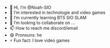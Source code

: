 - 👋 Hi, I’m @Noah-SIO
- 👀 I’m interested in technologie and video games
- 🌱 I’m currently learning BTS SIO SLAM
- 💞️ I’m looking to collaborate on ...
- 📫 How to reach me discord/email
- 😄 Pronouns: he
- ⚡ Fun fact: I love video games

<!---
Noah-SIO/Noah-SIO is a ✨ special ✨ repository because its `README.md` (this file) appears on your GitHub profile.
You can click the Preview link to take a look at your changes.
--->
